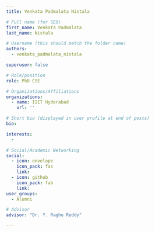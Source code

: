 ```yaml
---
title: Venkata Padmalata Nistala

# Full name (for SEO)
first_name: Venkata Padmalata
last_name: Nistala

# Username (this should match the folder name)
authors:
  - venkata_padmalata_nistala

superuser: false

# Role/position
role: PhD CSE

# Organizations/Affiliations
organizations:
  - name: IIIT Hyderabad
    url: ''

# Short bio (displayed in user profile at end of posts)
bio:

interests:
  - 

# Social/Academic Networking
social:
  - icon: envelope
    icon_pack: fas
    link: 
  - icon: github
    icon_pack: fab
    link: 
user_groups:
  - Alumni

# Advisor
advisor: "Dr. Y. Raghu Reddy"

---
```

